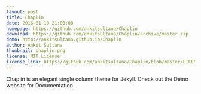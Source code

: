 ```yaml
---
layout: post
title: Chaplin 
date: 2016-01-10 21:00:00
homepage: https://github.com/ankitsultana/Chaplin
download: https://github.com/ankitsultana/Chaplin/archive/master.zip
demo: http://ankitsultana.github.io/Chaplin
author: Ankit Sultana
thumbnail: chaplin.png
license: MIT License
license_link: https://github.com/ankitsultana/Chaplin/blob/master/LICENSE
---
```


Chaplin is an elegant single column theme for Jekyll. Check out the
Demo website for Documentation.
